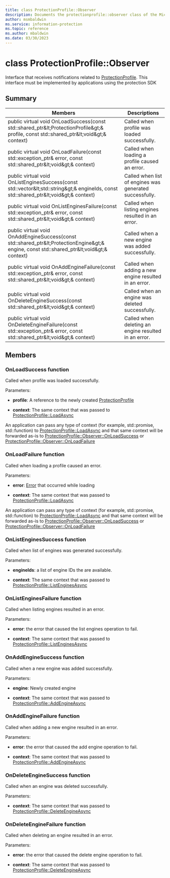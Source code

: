 ```yaml
---
title: class ProtectionProfile::Observer 
description: Documents the protectionprofile::observer class of the Microsoft Information Protection (MIP) SDK.
author: msmbaldwin
ms.service: information-protection
ms.topic: reference
ms.author: mbaldwin
ms.date: 03/30/2023
---
```


# class ProtectionProfile::Observer 
Interface that receives notifications related to [ProtectionProfile](class_mip_protectionprofile.md).
This interface must be implemented by applications using the protection SDK
  
## Summary
 Members                        | Descriptions                                
--------------------------------|---------------------------------------------
public virtual void OnLoadSuccess(const std::shared_ptr\&lt;ProtectionProfile\&gt;& profile, const std::shared_ptr\&lt;void\&gt;& context)  |  Called when profile was loaded successfully.
public virtual void OnLoadFailure(const std::exception_ptr& error, const std::shared_ptr\&lt;void\&gt;& context)  |  Called when loading a profile caused an error.
public virtual void OnListEnginesSuccess(const std::vector\&lt;std::string\&gt;& engineIds, const std::shared_ptr\&lt;void\&gt;& context)  |  Called when list of engines was generated successfully.
public virtual void OnListEnginesFailure(const std::exception_ptr& error, const std::shared_ptr\&lt;void\&gt;& context)  |  Called when listing engines resulted in an error.
public virtual void OnAddEngineSuccess(const std::shared_ptr\&lt;ProtectionEngine\&gt;& engine, const std::shared_ptr\&lt;void\&gt;& context)  |  Called when a new engine was added successfully.
public virtual void OnAddEngineFailure(const std::exception_ptr& error, const std::shared_ptr\&lt;void\&gt;& context)  |  Called when adding a new engine resulted in an error.
public virtual void OnDeleteEngineSuccess(const std::shared_ptr\&lt;void\&gt;& context)  |  Called when an engine was deleted successfully.
public virtual void OnDeleteEngineFailure(const std::exception_ptr& error, const std::shared_ptr\&lt;void\&gt;& context)  |  Called when deleting an engine resulted in an error.
  
## Members
  
### OnLoadSuccess function
Called when profile was loaded successfully.

Parameters:  
* **profile**: A reference to the newly created [ProtectionProfile](class_mip_protectionprofile.md)


* **context**: The same context that was passed to [ProtectionProfile::LoadAsync](#class_protection_profile_1a966887bd349935ad246747f981dd6309)


An application can pass any type of context (for example, std::promise, std::function) to [ProtectionProfile::LoadAsync](undefined) and that same context will be forwarded as-is to [ProtectionProfile::Observer::OnLoadSuccess](#class_protection_profile_1_1_observer_1a96572cb783e546f44ed2a7b46ae070a9) or [ProtectionProfile::Observer::OnLoadFailure](#class_protection_profile_1_1_observer_1ae0a17f434b7e9cb2635e4b6b69581df6)
  
### OnLoadFailure function
Called when loading a profile caused an error.

Parameters:  
* **error**: [Error](class_mip_error.md) that occurred while loading 


* **context**: The same context that was passed to [ProtectionProfile::LoadAsync](undefined)


An application can pass any type of context (for example, std::promise, std::function) to [ProtectionProfile::LoadAsync](undefined) and that same context will be forwarded as-is to [ProtectionProfile::Observer::OnLoadSuccess](undefined) or [ProtectionProfile::Observer::OnLoadFailure](undefined)
  
### OnListEnginesSuccess function
Called when list of engines was generated successfully.

Parameters:  
* **engineIds**: a list of engine IDs the are available. 


* **context**: The same context that was passed to [ProtectionProfile::ListEnginesAsync](#class_protection_profile_1a914dedc3e5965ca885ed8ddd85a5151a)


  
### OnListEnginesFailure function
Called when listing engines resulted in an error.

Parameters:  
* **error**: the error that caused the list engines operation to fail. 


* **context**: The same context that was passed to [ProtectionProfile::ListEnginesAsync](undefined)


  
### OnAddEngineSuccess function
Called when a new engine was added successfully.

Parameters:  
* **engine**: Newly created engine 


* **context**: The same context that was passed to [ProtectionProfile::AddEngineAsync](#class_protection_profile_1a0fe57749513fb7f95f2336b786c0c564)


  
### OnAddEngineFailure function
Called when adding a new engine resulted in an error.

Parameters:  
* **error**: the error that caused the add engine operation to fail. 


* **context**: The same context that was passed to [ProtectionProfile::AddEngineAsync](undefined)


  
### OnDeleteEngineSuccess function
Called when an engine was deleted successfully.

Parameters:  
* **context**: The same context that was passed to [ProtectionProfile::DeleteEngineAsync](#class_protection_profile_1ae7bb1adb5d1e7590f2d793ef40705161)


  
### OnDeleteEngineFailure function
Called when deleting an engine resulted in an error.

Parameters:  
* **error**: the error that caused the delete engine operation to fail. 


* **context**: The same context that was passed to [ProtectionProfile::DeleteEngineAsync](undefined)

